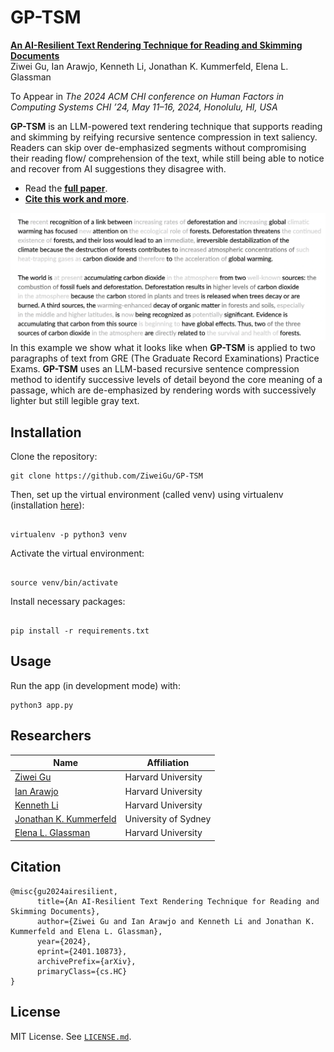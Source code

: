 # GP-TSM
**[An AI-Resilient Text Rendering Technique for Reading and Skimming Documents](https://www.ziweigu.com/assets/data/gptsm.pdf)**  
Ziwei Gu, Ian Arawjo, Kenneth Li, Jonathan K. Kummerfeld, Elena L. Glassman

To Appear in *The 2024 ACM CHI conference on Human Factors in Computing Systems*
*CHI ’24, May 11–16, 2024, Honolulu, HI, USA* 


**GP-TSM** is an LLM-powered text rendering technique that supports reading and skimming by reifying recursive sentence compression in text saliency. Readers can skip over de-emphasized segments without compromising their reading flow/ comprehension of the text, while still being able to notice and recover from AI suggestions they disagree with.

* Read the **[full paper](https://www.ziweigu.com/assets/data/gptsm.pdf)**.
* **[Cite this work and more](https://www.ziweigu.com/assets/data/gptsm.pdf)**.

![teaser figure](teaser.png)
In this example we show what it looks like when **GP-TSM** is applied to two paragraphs of text from GRE (The Graduate Record Examinations) Practice Exams. **GP-TSM** uses an LLM-based recursive sentence compression method to identify successive levels of detail beyond the core meaning of a passage, which are de-emphasized by rendering words with successively lighter but still legible gray text.


## Installation

Clone the repository:

```
git clone https://github.com/ZiweiGu/GP-TSM
```

Then, set up the virtual environment (called venv) using virtualenv (installation [here](https://virtualenv.pypa.io/en/latest/installation.html)):
```

virtualenv -p python3 venv 
```

Activate the virtual environment:
```

source venv/bin/activate
```

Install necessary packages:
```

pip install -r requirements.txt
```

## Usage

Run the app (in development mode) with:

```
python3 app.py
```


## Researchers

|  Name                 | Affiliation                     |
|-----------------------|---------------------------------|
| [Ziwei Gu](https://www.ziweigu.com/)           | Harvard University |
| [Ian Arawjo](https://ianarawjo.com/) | Harvard University |
| [Kenneth Li](https://likenneth.github.io/)    | Harvard University |
| [Jonathan K. Kummerfeld](https://jkk.name/) | University of Sydney |
| [Elena L. Glassman](https://glassmanlab.seas.harvard.edu/glassman.html)        | Harvard University |

## Citation
```
@misc{gu2024airesilient,
      title={An AI-Resilient Text Rendering Technique for Reading and Skimming Documents}, 
      author={Ziwei Gu and Ian Arawjo and Kenneth Li and Jonathan K. Kummerfeld and Elena L. Glassman},
      year={2024},
      eprint={2401.10873},
      archivePrefix={arXiv},
      primaryClass={cs.HC}
}
```

## License

MIT License. See [`LICENSE.md`](LICENSE.md).
